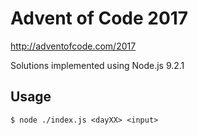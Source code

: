 # Advent of Code 2017

http://adventofcode.com/2017

Solutions implemented using Node.js 9.2.1

## Usage

```console
$ node ./index.js <dayXX> <input>
```
